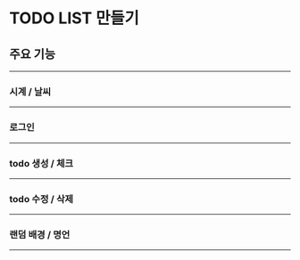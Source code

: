 # TODO LIST 만들기

## 주요 기능
------
### 시계 / 날씨
------
### 로그인
------
### todo 생성 / 체크
------
### todo 수정 / 삭제
------
### 랜덤 배경 / 명언
------